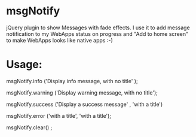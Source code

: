 msgNotify
=========

jQuery plugin to show Messages with fade effects.
I use it to add message notification to my WebApps status on progress and 
"Add to home screen" to make WebApps looks like native apps :-) 


Usage:  
=========

<script src="https://raw.github.com/Jalalhejazi/msgNotify/master/msgNotify.js"></script>

   msgNotify.info    ('Display info message, with no title' );

   msgNotify.warning ('Display warning message, with no title');

   msgNotify.success ('Display a success message' , 'with a title')

   msgNotify.error   ('with a title', 'with a title');

   msgNotify.clear() ; 



